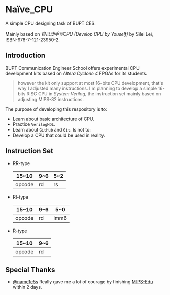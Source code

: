 # Naïve_CPU
A simple CPU designing task of BUPT CES.

Mainly based on *自己动手写CPU* *(Develop CPU by Youself)* by Silei Lei, ISBN-978-7-121-23950-2.

## Introduction
BUPT Communication Engineer School offers experimental CPU development kits based on *Altera Cyclone 4* FPGAs for its students.
> however the kit only support at most 16-bits CPU development, that's why I adjusted many instructions.
I'm planning to develop a simple 16-bits RISC CPU in *System Verilog*, the instruction set mainly based on adjusting MIPS-32 instructions.

The purpose of developing this respository is to:
- Learn about basic architecture of CPU.
- Practice `VerilogHDL`.
- Learn about `GitHub` and `Git`.
Is not to:
- Develop a CPU that could be used in reality.

## Instruction Set
- RR-type

  | 15~10  | 9~6  | 5~2  |
  | ------ | ---- | ---- |
  | opcode | rd   | rs   |

- RI-type

  | 15~10  | 9~6  | 5~0  |
  | ------ | ---- | ---- |
  | opcode | rd   | imm6 |

- R-type

  | 15~10  | 9~6  |
  | ------ | ---- |
  | opcode | rd   |

  
## Special Thanks
- [@name1e5s](https://github.com/name1e5s)
Really gave me a lot of courage by finishing [MIPS-Edu](https://github.com/name1e5s/MIPS-Edu) within 2 days.